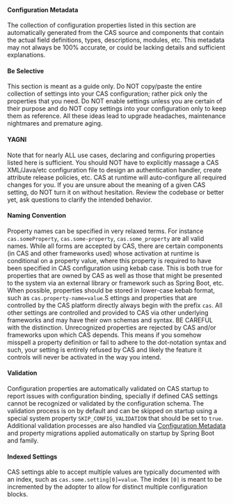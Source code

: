<p/>

#### Configuration Metadata

The collection of configuration properties listed in this section are automatically generated from the CAS source and components that contain the actual field definitions, types, descriptions, modules, etc. This metadata may not always be 100% accurate, or could be lacking details and sufficient explanations.

#### Be Selective

This section is meant as a guide only. Do NOT copy/paste the entire collection of settings into your CAS configuration; rather pick only the properties that you need. Do NOT enable settings unless you are certain of their purpose and do NOT copy settings into your configuration only to keep them as reference. All these ideas lead to upgrade headaches, maintenance nightmares and premature aging.

#### YAGNI

Note that for nearly ALL use cases, declaring and configuring properties listed here is sufficient. You should NOT have to explicitly massage a CAS XML/Java/etc configuration file to design an authentication handler, create attribute release policies, etc. CAS at runtime will auto-configure all required changes for you. If you are unsure about the meaning of a given CAS setting, do NOT turn it on without hesitation. Review the codebase or better yet, ask questions to clarify the intended behavior.

#### Naming Convention

Property names can be specified in very relaxed terms. For instance `cas.someProperty`, `cas.some-property`, `cas.some_property` are all valid names. While all forms are accepted by CAS, there are certain components (in CAS and other frameworks used) whose activation at runtime is conditional on a property value, where this property is required to have been specified in CAS configuration using kebab case. This is both true for properties that are owned by CAS as well as those that might be presented to the system via an external library or framework such as Spring Boot, etc. When possible, properties should be stored in 
lower-case kebab format, such as `cas.property-name=value`.S ettings and properties that are controlled by the CAS platform directly always begin with the prefix `cas`. All other settings are controlled and provided to CAS via other underlying frameworks and may have their own schemas and syntax. BE CAREFUL with the distinction. Unrecognized properties are rejected by CAS and/or frameworks upon which CAS depends. This means if you somehow misspell a property definition or fail to adhere to the dot-notation syntax and such, your setting is entirely refused by CAS and likely the feature it controls will never be activated in the way you intend.

#### Validation

Configuration properties are automatically validated on CAS startup to report issues with configuration binding, specially if defined CAS settings cannot be recognized or validated by the configuration schema. The validation process is on by default and can be skipped on startup using a special system property `SKIP_CONFIG_VALIDATION` that should be set to `true`. Additional validation processes are also handled via <a href="/{{version}}/configuration/Configuration-Metadata-Repository.html">Configuration Metadata</a> and property migrations applied automatically on startup by Spring Boot and family.

#### Indexed Settings

CAS settings able to accept multiple values are typically documented with an index, such as `cas.some.setting[0]=value`. The index `[0]` is meant to be incremented by the adopter to allow for distinct multiple configuration blocks.
